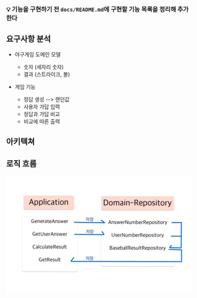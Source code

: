 ### 💡 기능을 구현하기 전 `docs/README.md`에 구현할 **기능 목록을 정리**해 추가한다

## 요구사항 분석
* 야구게임 도메인 모델
  * 숫자 (세자리 숫자)
  * 결과 (스트라이크, 볼)

* 게임 기능
  * 정답 생성 --> 랜던값
  * 사용자 가답 입력
  * 정답과 가답 비교 
  * 비교에 따른 출력

## 아키텍쳐

  
## 로직 흐름
![img.png](img.png)